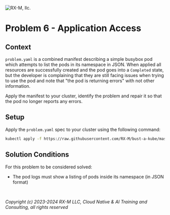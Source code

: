 ![RX-M, llc.](https://rx-m.com/rxm-cnc.svg)

# Problem 6 - Application Access


## Context

`problem.yaml` is a combined manifest describing a simple busybox pod which attempts to list the pods in its namespace
in JSON. When applied all resources are successfully created and the pod goes into a `Completed` state, but the
developer is complaining that they are still facing issues when trying to use the pod and note that "the pod is
returning errors" with not other information.

Apply the manifest to your cluster, identify the problem and repair it so that the pod no longer reports any errors.


## Setup

Apply the `problem.yaml` spec to your cluster using the following command:

```bash
kubectl apply -f https://raw.githubusercontent.com/RX-M/bust-a-kube/master/security/security-application-access/problem.yaml
```


## Solution Conditions

For this problem to be considered solved:

- The pod logs must show a listing of pods inside its namespace (in JSON format)

<br>

_Copyright (c) 2023-2024 RX-M LLC, Cloud Native & AI Training and Consulting, all rights reserved_